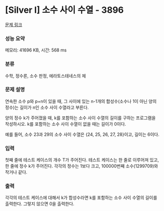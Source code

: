 # [Silver I] 소수 사이 수열 - 3896 

[문제 링크](https://www.acmicpc.net/problem/3896) 

### 성능 요약

메모리: 41696 KB, 시간: 568 ms

### 분류

수학, 정수론, 소수 판정, 에라토스테네스의 체

### 문제 설명

<p>연속한 소수 p와 p+n이 있을 때, 그 사이에 있는 n-1개의 합성수(소수나 1이 아닌 양의 정수)는 길이가 n인 소수 사이 수열라고 부른다.</p>

<p>양의 정수 k가 주어졌을 때, k를 포함하는 소수 사이 수열의 길이를 구하는 프로그램을 작성하시오. k를 포함하는 소수 사이 수열이 없을 때는 길이가 0이다.</p>

<p>예를 들어, 소수 23과 29의 소수 사이 수열은 {24, 25, 26, 27, 28}이고, 길이는 6이다.</p>

### 입력 

 <p>첫째 줄에 테스트 케이스의 개수 T가 주어진다. 테스트 케이스는 한 줄로 이루어져 있고, 한 줄에 정수 k가 주어진다. 각각의 정수는 1보다 크고, 100000번째 소수(1299709)와 작거나 같다.</p>

### 출력 

 <p>각각의 테스트 케이스에 대해서 k가 합성수라면 k를 포함하는 소수 사이 수열의 길이를 출력한다. 그렇지 않으면 0을 출력한다.</p>

